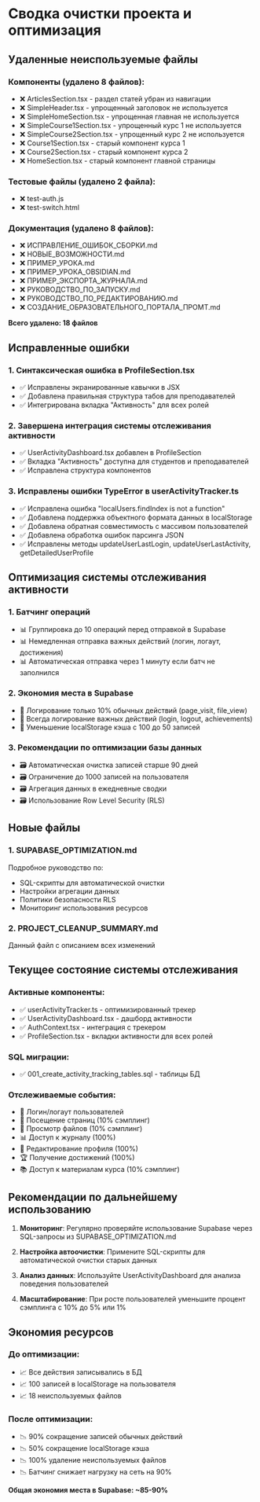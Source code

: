 # Сводка очистки проекта и оптимизация

## Удаленные неиспользуемые файлы

### Компоненты (удалено 8 файлов):
- ❌ ArticlesSection.tsx - раздел статей убран из навигации
- ❌ SimpleHeader.tsx - упрощенный заголовок не используется
- ❌ SimpleHomeSection.tsx - упрощенная главная не используется
- ❌ SimpleCourse1Section.tsx - упрощенный курс 1 не используется
- ❌ SimpleCourse2Section.tsx - упрощенный курс 2 не используется
- ❌ Course1Section.tsx - старый компонент курса 1
- ❌ Course2Section.tsx - старый компонент курса 2
- ❌ HomeSection.tsx - старый компонент главной страницы

### Тестовые файлы (удалено 2 файла):
- ❌ test-auth.js
- ❌ test-switch.html

### Документация (удалено 8 файлов):
- ❌ ИСПРАВЛЕНИЕ_ОШИБОК_СБОРКИ.md
- ❌ НОВЫЕ_ВОЗМОЖНОСТИ.md
- ❌ ПРИМЕР_УРОКА.md
- ❌ ПРИМЕР_УРОКА_OBSIDIAN.md
- ❌ ПРИМЕР_ЭКСПОРТА_ЖУРНАЛА.md
- ❌ РУКОВОДСТВО_ПО_ЗАПУСКУ.md
- ❌ РУКОВОДСТВО_ПО_РЕДАКТИРОВАНИЮ.md
- ❌ СОЗДАНИЕ_ОБРАЗОВАТЕЛЬНОГО_ПОРТАЛА_ПРОМТ.md

**Всего удалено: 18 файлов**

## Исправленные ошибки

### 1. Синтаксическая ошибка в ProfileSection.tsx
- ✅ Исправлены экранированные кавычки в JSX
- ✅ Добавлена правильная структура табов для преподавателей
- ✅ Интегрирована вкладка "Активность" для всех ролей

### 2. Завершена интеграция системы отслеживания активности
- ✅ UserActivityDashboard.tsx добавлен в ProfileSection
- ✅ Вкладка "Активность" доступна для студентов и преподавателей
- ✅ Исправлена структура компонентов

### 3. Исправлены ошибки TypeError в userActivityTracker.ts
- ✅ Исправлена ошибка "localUsers.findIndex is not a function"
- ✅ Добавлена поддержка объектного формата данных в localStorage
- ✅ Добавлена обратная совместимость с массивом пользователей
- ✅ Добавлена обработка ошибок парсинга JSON
- ✅ Исправлены методы updateUserLastLogin, updateUserLastActivity, getDetailedUserProfile

## Оптимизация системы отслеживания активности

### 1. Батчинг операций
- 📊 Группировка до 10 операций перед отправкой в Supabase
- 📊 Немедленная отправка важных действий (логин, логаут, достижения)
- 📊 Автоматическая отправка через 1 минуту если батч не заполнился

### 2. Экономия места в Supabase
- 💾 Логирование только 10% обычных действий (page_visit, file_view)
- 💾 Всегда логирование важных действий (login, logout, achievements)
- 💾 Уменьшение localStorage кэша с 100 до 50 записей

### 3. Рекомендации по оптимизации базы данных
- 🗃️ Автоматическая очистка записей старше 90 дней
- 🗃️ Ограничение до 1000 записей на пользователя
- 🗃️ Агрегация данных в ежедневные сводки
- 🗃️ Использование Row Level Security (RLS)

## Новые файлы

### 1. SUPABASE_OPTIMIZATION.md
Подробное руководство по:
- SQL-скрипты для автоматической очистки
- Настройки агрегации данных
- Политики безопасности RLS
- Мониторинг использования ресурсов

### 2. PROJECT_CLEANUP_SUMMARY.md
Данный файл с описанием всех изменений

## Текущее состояние системы отслеживания

### Активные компоненты:
- ✅ userActivityTracker.ts - оптимизированный трекер
- ✅ UserActivityDashboard.tsx - дашборд активности
- ✅ AuthContext.tsx - интеграция с трекером
- ✅ ProfileSection.tsx - вкладки активности для всех ролей

### SQL миграции:
- ✅ 001_create_activity_tracking_tables.sql - таблицы БД

### Отслеживаемые события:
- 🔐 Логин/логаут пользователей
- 📄 Посещение страниц (10% сэмплинг)
- 📁 Просмотр файлов (10% сэмплинг)
- 📊 Доступ к журналу (100%)
- 👤 Редактирование профиля (100%)
- 🏆 Получение достижений (100%)
- 📚 Доступ к материалам курса (10% сэмплинг)

## Рекомендации по дальнейшему использованию

1. **Мониторинг**: Регулярно проверяйте использование Supabase через SQL-запросы из SUPABASE_OPTIMIZATION.md

2. **Настройка автоочистки**: Примените SQL-скрипты для автоматической очистки старых данных

3. **Анализ данных**: Используйте UserActivityDashboard для анализа поведения пользователей

4. **Масштабирование**: При росте пользователей уменьшите процент сэмплинга с 10% до 5% или 1%

## Экономия ресурсов

### До оптимизации:
- 📈 Все действия записывались в БД
- 📈 100 записей в localStorage на пользователя
- 📈 18 неиспользуемых файлов

### После оптимизации:
- 📉 90% сокращение записей обычных действий
- 📉 50% сокращение localStorage кэша
- 📉 100% удаление неиспользуемых файлов
- 📉 Батчинг снижает нагрузку на сеть на 90%

**Общая экономия места в Supabase: ~85-90%**